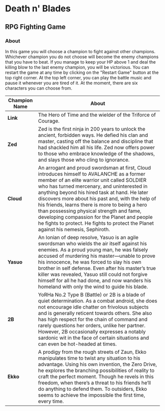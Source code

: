 # Death n' Blades
## RPG Fighting Game

### About
In this game you will choose a champion to fight against other champions. Whichever champion you do not choose will become the enemy champions that you have to beat. If you manage to keep your HP above 1 and deal the killing blow to the last enemy champion, you will be victorious. You can restart the game at any time by clicking on the "Restart Game" button at the top right corner. At the top left corner, you can play the battle music and pause it whenever you are tired of it. At the moment, there are six characters you can choose from.

Champion Name | About
------------ | -------------
**Link** | The Hero of Time and the wielder of the Triforce of Courage.
**Zed** | Zed is the first ninja in 200 years to unlock the ancient, forbidden ways. He defied his clan and master, casting off the balance and discipline that had shackled him all his life. Zed now offers power to those who embrace knowledge of the shadows, and slays those who cling to ignorance.
**Cloud** | An arrogant and proud swordsman at first, Cloud introduces himself to AVALANCHE as a former member of an elite warrior unit called SOLDIER who has turned mercenary, and uninterested in anything beyond his hired task at hand. He later discovers more about his past and, with the help of his friends, learns there is more to being a hero than possessing physical strength and fame, developing compassion for the Planet and people he fights to protect. He fights to protect the Planet against his nemesis, Sephiroth.
**Yasuo** | An Ionian of deep resolve, Yasuo is an agile swordsman who wields the air itself against his enemies. As a proud young man, he was falsely accused of murdering his master—unable to prove his innocence, he was forced to slay his own brother in self defense. Even after his master’s true killer was revealed, Yasuo still could not forgive himself for all he had done, and now wanders his homeland with only the wind to guide his blade.
**2B** | YoRHa No.2 Type B (Battle) or 2B is a blade of quiet determination. As a combat android, she does not encourage idle chatter on frivolous subjects and is generally reticent towards others. She also has high respect for the chain of command and rarely questions her orders, unlike her partner. However, 2B occasionally expresses a notably sardonic wit in the face of certain situations and can even be hot-headed at times.
**Ekko** | A prodigy from the rough streets of Zaun, Ekko manipulates time to twist any situation to his advantage. Using his own invention, the Zero Drive, he explores the branching possibilities of reality to craft the perfect moment. Though he revels in this freedom, when there’s a threat to his friends he’ll do anything to defend them. To outsiders, Ekko seems to achieve the impossible the first time, every time.
